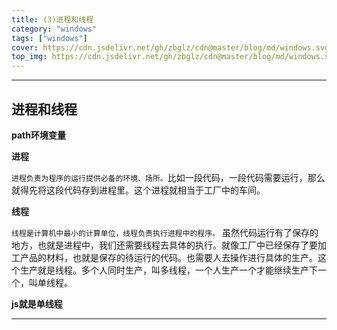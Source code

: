 ```yaml
---
title: (3)进程和线程
category: "windows"
tags: ["windows"]
cover: https://cdn.jsdelivr.net/gh/zbglz/cdn@master/blog/md/windows.svg
top_img: https://cdn.jsdelivr.net/gh/zbglz/cdn@master/blog/md/windows.svg
---
```


***

## 进程和线程

**path环境变量**

**进程**

`进程负责为程序的运行提供必备的环境、场所。`比如一段代码，一段代码需要运行，那么就得先将这段代码存到进程里。这个进程就相当于工厂中的车间。

**线程**

`线程是计算机中最小的计算单位，线程负责执行进程中的程序。`
虽然代码运行有了保存的地方，也就是进程中，我们还需要线程去具体的执行。就像工厂中已经保存了要加工产品的材料，也就是保存的待运行的代码。也需要人去操作进行具体的生产。这个生产就是线程。多个人同时生产，叫多线程，一个人生产一个才能继续生产下一个，叫单线程。

**js就是单线程**

***